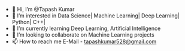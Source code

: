 - 👋 Hi, I’m @Tapash Kumar
- 👀 I’m interested in Data Science| Machine Learning| Deep Learning| Python| C++| 
- 🌱 I’m currently learning Deep Learning, Artificial Intelligence
- 💞️ I’m looking to collaborate on Machine Learning projects 
- 📫 How to reach me E-Mail - tapashkumar528@gmail.com

<!---
TapashKumar1/TapashKumar1 is a ✨ special ✨ repository because its `README.md` (this file) appears on your GitHub profile.
You can click the Preview link to take a look at your changes.
--->
